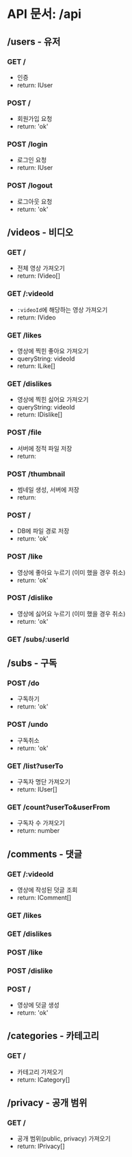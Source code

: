 # API 문서: /api

## /users - 유저

### GET /

- 인증
- return: IUser

### POST /

- 회원가입 요청
- return: 'ok'

### POST /login

- 로그인 요청
- return: IUser

### POST /logout

- 로그아웃 요청
- return: 'ok'

## /videos - 비디오

### GET /

- 전체 영상 가져오기
- return: IVideo[]

### GET /:videoId

- `:videoId`에 해당하는 영상 가져오기
- return: IVideo

### GET /likes

- 영상에 찍힌 좋아요 가져오기
- queryString: videoId
- return: ILike[]

### GET /dislikes

- 영상에 찍힌 싫어요 가져오기
- queryString: videoId
- return: IDislike[]

### POST /file

- 서버에 정적 파일 저장
- return: 

### POST /thumbnail

- 썸네일 생성, 서버에 저장
- return: 

### POST /

- DB에 파일 경로 저장
- return: 'ok'

### POST /like

- 영상에 좋아요 누르기 (이미 했을 경우 취소)
- return: 'ok'

### POST /dislike

- 영상에 싫어요 누르기 (이미 했을 경우 취소)
- return: 'ok'

### GET /subs/:userId

## /subs - 구독

### POST /do

- 구독하기
- return: 'ok'

### POST /undo

- 구독취소
- return: 'ok'

### GET /list?userTo

- 구독자 명단 가져오기
- return: IUser[]

### GET /count?userTo&userFrom

- 구독자 수 가져오기
- return: number

## /comments - 댓글

### GET /:videoId

- 영상에 작성된 덧글 조회
- return: IComment[]

### GET /likes

### GET /dislikes

### POST /like

### POST /dislike

### POST /

- 영상에 덧글 생성
- return: 'ok'

## /categories - 카테고리

### GET /

- 카테고리 가져오기
- return: ICategory[]

## /privacy - 공개 범위

### GET /

- 공개 범위(public, privacy) 가져오기
- return: IPrivacy[]